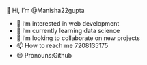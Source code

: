  👋 Hi, I’m @Manisha22gupta
- 👀 I’m interested in web development 
- 🌱 I’m currently learning data science 
- 💞️ I’m looking to collaborate on new projects
- 📫 How to reach me 7208135175
- 😄 Pronouns:Github
  

<!---
Manisha22gupta/Manisha22gupta is a ✨ special ✨ repository because its `README.md` (this file) appears on your GitHub profile.
You can click the Preview link to take a look at your changes.
--->
